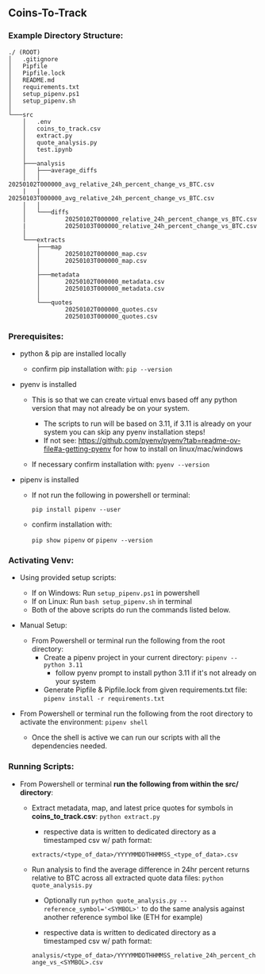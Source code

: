 ## Coins-To-Track

### Example Directory Structure:

```
./ (ROOT)
│   .gitignore
│   Pipfile
│   Pipfile.lock
│   README.md
│   requirements.txt
│   setup_pipenv.ps1
│   setup_pipenv.sh
│
└───src
    │   .env
    │   coins_to_track.csv
    │   extract.py
    │   quote_analysis.py
    │   test.ipynb
    │
    ├───analysis
    │   ├───average_diffs
    │   │       20250102T000000_avg_relative_24h_percent_change_vs_BTC.csv
    |   |       20250103T000000_avg_relative_24h_percent_change_vs_BTC.csv
    │   │
    │   └───diffs
    │           20250102T000000_relative_24h_percent_change_vs_BTC.csv
    |           20250103T000000_relative_24h_percent_change_vs_BTC.csv
    │
    └───extracts
        ├───map
        │       20250102T000000_map.csv
        │       20250103T000000_map.csv
        │
        ├───metadata
        │       20250102T000000_metadata.csv
        │       20250103T000000_metadata.csv
        │
        └───quotes
                20250102T000000_quotes.csv
                20250103T000000_quotes.csv
```

### Prerequisites:
  - python & pip are installed locally
      - confirm pip installation with:
        ```pip --version```

  - pyenv is installed
    - This is so that we can create virtual envs based off any python version that may not already be on your system.
        - The scripts to run will be based on 3.11, if 3.11 is already on your system you can skip any pyenv installation steps!
        - If not see: https://github.com/pyenv/pyenv?tab=readme-ov-file#a-getting-pyenv for how to install on linux/mac/windows

    - If necessary confirm installation with:
    ```pyenv --version```

  - pipenv is installed
    - If not run the following in powershell or terminal:
      
      ```pip install pipenv --user```
    - confirm installation with:

      ```pip show pipenv``` or ```pipenv --version```

### Activating Venv:
  - Using provided setup scripts:
    - If on Windows: Run ```setup_pipenv.ps1``` in powershell
    - If on Linux:  Run ```bash setup_pipenv.sh``` in terminal
    - Both of the above scripts do run the commands listed below.

  - Manual Setup:  
    - From Powershell or terminal run the following from the root directory:
      - Create a pipenv project in your current directory: ```pipenv --python 3.11```
        - follow pyenv prompt to install python 3.11 if it's not already on your system 
      - Generate Pipfile & Pipfile.lock from given requirements.txt file: ```pipenv install -r requirements.txt```
    
  - From Powershell or terminal run the following from the root directory to activate the environment: ```pipenv shell```
    - Once the shell is active we can run our scripts with all the dependencies needed.

  
### Running Scripts:
  - From Powershell or terminal **run the following from within the src/ directory**:

    - Extract metadata, map, and latest price quotes for symbols in **coins_to_track.csv**: ```python extract.py```

      - respective data is written to dedicated directory as a timestamped csv w/ path format: 
      
      ```extracts/<type_of_data>/YYYYMMDDTHHMMSS_<type_of_data>.csv```

    - Run analysis to find the average difference in 24hr percent returns relative to BTC across all extracted quote data files: ```python quote_analysis.py```
      - Optionally run ```python quote_analysis.py --reference_symbol='<SYMBOL>'``` to do the same analysis against another reference symbol like (ETH for example)

      - respective data is written to dedicated directory as a timestamped csv w/ path format: 
      
      ```analysis/<type_of_data>/YYYYMMDDTHHMMSS_relative_24h_percent_change_vs_<SYMBOL>.csv```